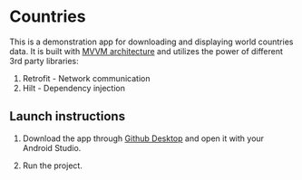 # Countries

This is a demonstration app for downloading and displaying world countries data.
It is built with [MVVM architecture](https://developer.android.com/jetpack/guide) and utilizes the power of different 3rd party libraries:

1. Retrofit - Network communication
2. Hilt - Dependency injection

## Launch instructions
1. Download the app through [Github Desktop](https://desktop.github.com/) and open it with your Android Studio.

2. Run the project.
